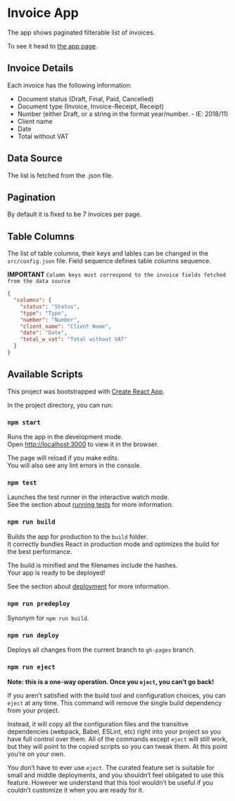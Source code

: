 # Invoice App

The app shows paginated filterable list of invoices.

To see it head to [the app page](https://valikobird.github.io/invoice-list/).

## Invoice Details

Each invoice has the following information:

- Document status (Draft, Final, Paid, Cancelled)
- Document type (Invoice, Invoice-Receipt, Receipt)
- Number (either Draft, or a string in the format year/number. - IE: 2018/11)
- Client name
- Date
- Total without VAT

## Data Source

The list is fetched from the .json file.

## Pagination

By default it is fixed to be 7 invoices per page.

## Table Columns

The list of table columns, their keys and lables can be changed in the `src/config.json` file. Field sequence defines table columns sequence.

**IMPORTANT** `Column keys must correspond to the invoice fields fetched from the data source`

```json
{
  "columns": {
    "status": "Status",
    "type": "Type",
    "number": "Number",
    "client_name": "Client Name",
    "date": "Date",
    "total_w_vat": "Total without VAT"
  }
}
```

## Available Scripts

This project was bootstrapped with [Create React App](https://github.com/facebook/create-react-app).

In the project directory, you can run:

### `npm start`

Runs the app in the development mode.\
Open [http://localhost:3000](http://localhost:3000) to view it in the browser.

The page will reload if you make edits.\
You will also see any lint errors in the console.

### `npm test`

Launches the test runner in the interactive watch mode.\
See the section about [running tests](https://facebook.github.io/create-react-app/docs/running-tests) for more information.

### `npm run build`

Builds the app for production to the `build` folder.\
It correctly bundles React in production mode and optimizes the build for the best performance.

The build is minified and the filenames include the hashes.\
Your app is ready to be deployed!

See the section about [deployment](https://facebook.github.io/create-react-app/docs/deployment) for more information.

### `npm run predeploy`

Synonym for `npm run build`.

### `npm run deploy`

Deploys all changes from the current branch to `gh-pages` branch.

### `npm run eject`

**Note: this is a one-way operation. Once you `eject`, you can’t go back!**

If you aren’t satisfied with the build tool and configuration choices, you can `eject` at any time. This command will remove the single build dependency from your project.

Instead, it will copy all the configuration files and the transitive dependencies (webpack, Babel, ESLint, etc) right into your project so you have full control over them. All of the commands except `eject` will still work, but they will point to the copied scripts so you can tweak them. At this point you’re on your own.

You don’t have to ever use `eject`. The curated feature set is suitable for small and middle deployments, and you shouldn’t feel obligated to use this feature. However we understand that this tool wouldn’t be useful if you couldn’t customize it when you are ready for it.
